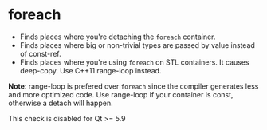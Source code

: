 # foreach

- Finds places where you're detaching the `foreach` container.
- Finds places where big or non-trivial types are passed by value instead of const-ref.
- Finds places where you're using `foreach` on STL containers. It causes deep-copy. Use C++11 range-loop instead.

**Note**: range-loop is prefered over `foreach` since the compiler generates less and more optimized code.
Use range-loop if your container is const, otherwise a detach will happen.

This check is disabled for Qt >= 5.9

